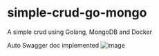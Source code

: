# simple-crud-go-mongo
A simple crud using Golang, MongoDB and Docker

Auto Swagger doc implemented
![image](https://user-images.githubusercontent.com/53406077/120241927-246dcf00-c23a-11eb-8cf9-90f642e5f17b.png)
